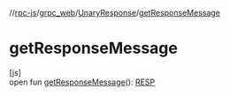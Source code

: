//[rpc-js](../../../index.md)/[grpc_web](../index.md)/[UnaryResponse](index.md)/[getResponseMessage](get-response-message.md)

# getResponseMessage

[js]\
open fun [getResponseMessage](get-response-message.md)(): [RESP](index.md)
